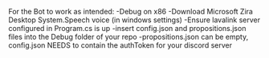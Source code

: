 For the Bot to work as intended: 
  -Debug on x86
  -Download Microsoft Zira Desktop System.Speech voice (in windows settings) 
  -Ensure lavalink server configured in Program.cs is up 
  -insert config.json and propositions.json files into the Debug folder of your repo
  -propositions.json can be empty, config.json NEEDS to contain the authToken for your discord server
  
